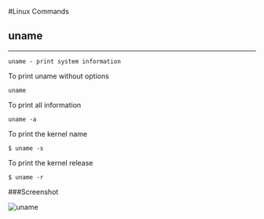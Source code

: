 #Linux Commands

## uname
***********

``````
uname - print system information
``````
To print uname without options

`````
uname
`````
To print all information

```````
uname -a

````````
To print the kernel name

````
$ uname -s

````````
To print the kernel release

``````
$ uname -r

``````

###Screenshot

![uname](screenshots/uname.jpg)
